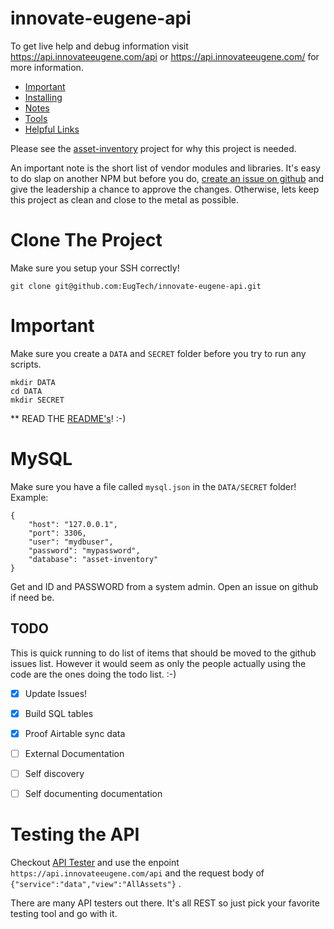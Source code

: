 # innovate-eugene-api

To get live help and debug information visit https://api.innovateeugene.com/api or 
https://api.innovateeugene.com/ for more information.


 
- [Important](#important) 
- [Installing](Notes/installing.md) 
- [Notes](Notes)
- [Tools](Tools) 
- [Helpful Links](Notes/links.md)




Please see the [asset-inventory](https://github.com/EugTech/asset-inventory) 
project for why this project is needed.

An important note is the short list of vendor modules and libraries. It's easy 
to do slap on another NPM but before you do, [create an issue on github](https://github.com/EugTech/innovate-eugene-api/issues)
and give the leadership a chance to approve the changes. Otherwise, lets keep 
this project as clean and close to the metal as possible. 



# Clone The Project
Make sure you setup your SSH correctly!

    git clone git@github.com:EugTech/innovate-eugene-api.git




# Important
Make sure you create a `DATA` and `SECRET` folder before you try to 
run any scripts. 

    mkdir DATA
    cd DATA
    mkdir SECRET


** READ THE [README's](Notes)!  :-)




# MySQL 
Make sure you have a file called `mysql.json` in the `DATA/SECRET` folder!
Example:

    {
        "host": "127.0.0.1",
        "port": 3306,
        "user": "mydbuser",
        "password": "mypassword",
        "database": "asset-inventory"    
    }

Get and ID and PASSWORD from a system admin. Open an issue on github if need be. 



## TODO
This is quick running to do list of items that should be moved to the github issues list. 
However it would seem as only the people actually using the code are the ones doing the 
todo list. :-)

- [x] Update Issues!
- [x] Build SQL tables 
- [x] Proof Airtable sync data  
- [ ] External Documentation
- [ ] Self discovery 
- [ ] Self documenting documentation


# Testing the API
Checkout [API Tester](https://www.apitester.com/) and use the 
enpoint `https://api.innovateeugene.com/api` and the 
request body of `{"service":"data","view":"AllAssets"}` .

There are many API testers out there. It's all REST so just pick your favorite 
testing tool and go with it. 
 

 











